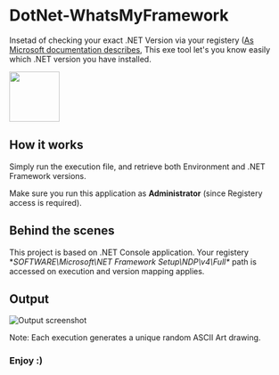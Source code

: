 # DotNet-WhatsMyFramework
Insetad of checking your exact .NET Version via your registery ([As Microsoft documentation describes](https://docs.microsoft.com/en-us/dotnet/framework/migration-guide/how-to-determine-which-versions-are-installed),
This exe tool let's you know easily which .NET version you have installed.

<img src="http://i.imgur.com/HSJasxU.png" height="90">


## How it works
Simply run the execution file, and retrieve both Environment and .NET Framework versions.

Make sure you run this application as **Administrator** (since Registery access is required).

## Behind the scenes
This project is based on .NET Console application.
Your registery **SOFTWARE\Microsoft\NET Framework Setup\NDP\v4\Full\** path is accessed on execution and version mapping applies.

## Output

![Output screenshot](http://i.imgur.com/tvIYYzg.jpg)

Note: Each execution generates a unique random ASCII Art drawing.

### Enjoy :)
